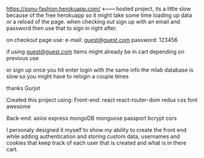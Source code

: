 https://sonu-fashion.herokuapp.com/ <---hosted project, its a little slow because of the free herokuapp so it might take some time loading up data or a reload of the page. when checking out sign up with an email and password then use that to sign in right after.

on checkout page use:
e-mail: guest@guest.com
password: 123456

if using guest@guest.com items might already be in cart depending on previous use

or sign up once you hit enter login with the same info the mlab database is slow so you might have to relogin a couple times

thanks Gurjot

Created this project using: Front-end: react react-router-dom redux css font awesome

Back-end: axios express mongoDB mongoose passport bcrypt cors

I personaly designed it myself to show my ability to create the front end while adding authentication and storing custom data, usernames and cookies that keep track of each user that is created and what is in there cart.
